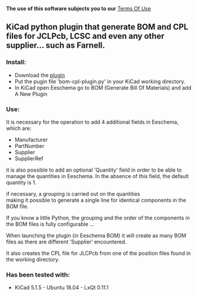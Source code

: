 **The use of this software subjects you to our** [Terms Of Use](https://prrvchr.github.io/KiCad-BOM-CPL-Plugin/TermsOfUse_en)

## KiCad python plugin that generate BOM and CPL files for JCLPcb, LCSC and even any other supplier... such as Farnell.

### Install:

- Download the [plugin](https://github.com/prrvchr/KiCad-BOM-CPL-Plugin/releases/download/v0.0.1/bom-cpl-plugin.py)
- Put the pugin file 'bom-cpl-plugin.py' in your KiCad working directory.
- In KiCad open Eeschema go to BOM (Generate Bill Of Materials) and add A New Plugin


### Use:

It is necessary for the operation to add 4 additional fields in Eeschema, which are:
- Manufacturer
- PartNumber
- Supplier
- SupplierRef

it is also possible to add an optional 'Quantity' field in order to be able to manage the quantities in Eeschema.
In the absence of this field, the default quantity is 1.

if necessary, a grouping is carried out on the quantities  
making it possible to generate a single line for identical components in the BOM file.

If you know a little Python, the grouping and the order of the components in the BOM files is fully configurable ...

When launching the plugin (in Eeschema BOM) it will create as many BOM files as there are different ‘Supplier’ encountered.

It also creates the CPL file for JLCPcb from one of the position files found in the working directory.

### Has been tested with:

* KiCad 5.1.5 - Ubuntu 18.04 - LxQt 0.11.1
